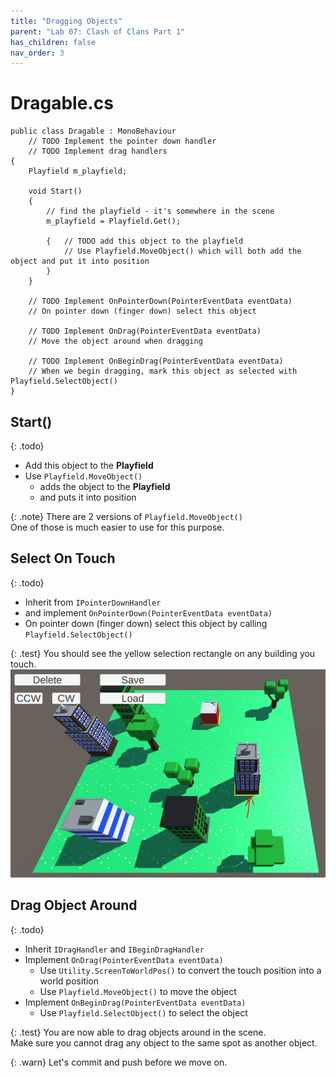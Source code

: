 ```yaml
---
title: "Dragging Objects"
parent: "Lab 07: Clash of Clans Part 1"
has_children: false
nav_order: 3
---
```


# Dragable.cs
```
public class Dragable : MonoBehaviour
    // TODO Implement the pointer down handler
    // TODO Implement drag handlers
{
    Playfield m_playfield;

    void Start()
    {
        // find the playfield - it's somewhere in the scene
        m_playfield = Playfield.Get();

        {   // TODO add this object to the playfield
            // Use Playfield.MoveObject() which will both add the object and put it into position
        }
    }

    // TODO Implement OnPointerDown(PointerEventData eventData)
    // On pointer down (finger down) select this object

    // TODO Implement OnDrag(PointerEventData eventData)
    // Move the object around when dragging

    // TODO Implement OnBeginDrag(PointerEventData eventData)
    // When we begin dragging, mark this object as selected with Playfield.SelectObject()
}

```

## Start()

{: .todo}
* Add this object to the **Playfield**
* Use `Playfield.MoveObject()` 
    * adds the object to the **Playfield**
    * and puts it into position

{: .note}
There are 2 versions of `Playfield.MoveObject()`\
One of those is much easier to use for this purpose.

## Select On Touch

{: .todo}
* Inherit from `IPointerDownHandler`
* and implement `OnPointerDown(PointerEventData eventData)`
* On pointer down (finger down) select this object by calling `Playfield.SelectObject()`

{: .test}
You should see the yellow selection rectangle on any building you touch.
![Selection](images/lab07/selection.jpg "Selection")

## Drag Object Around

{: .todo}
* Inherit `IDragHandler` and `IBeginDragHandler`
* Implement `OnDrag(PointerEventData eventData)`
    * Use `Utility.ScreenToWorldPos()` to convert the touch position into a world position
    * Use `Playfield.MoveObject()` to move the object
* Implement `OnBeginDrag(PointerEventData eventData)`
    * Use `Playfield.SelectObject()` to select the object

{: .test}
You are now able to drag objects around in the scene.\
Make sure you cannot drag any object to the same spot as another object.

{: .warn}
Let's commit and push before we move on.